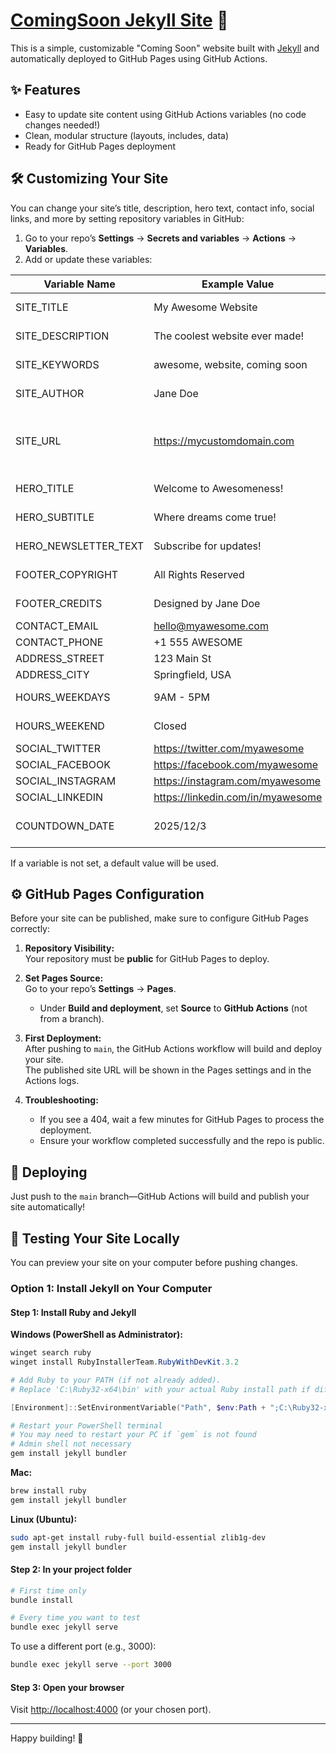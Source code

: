 # [ComingSoon Jekyll Site](https://github.com/christianwhocodes/ComingSoon) 🚀

This is a simple, customizable "Coming Soon" website built with [Jekyll](https://jekyllrb.com/) and automatically deployed to GitHub Pages using GitHub Actions.

## ✨ Features

- Easy to update site content using GitHub Actions variables (no code changes needed!)
- Clean, modular structure (layouts, includes, data)
- Ready for GitHub Pages deployment

## 🛠️ Customizing Your Site

You can change your site’s title, description, hero text, contact info, social links, and more by setting repository variables in GitHub:

1. Go to your repo’s **Settings** → **Secrets and variables** → **Actions** → **Variables**.
2. Add or update these variables:

| Variable Name        | Example Value                        | Purpose                              |
|----------------------|--------------------------------------|--------------------------------------|
| SITE_TITLE           | My Awesome Website                   | Site title (for SEO)                 |
| SITE_DESCRIPTION     | The coolest website ever made!       | Site description (for SEO)           |
| SITE_KEYWORDS        | awesome, website, coming soon        | Site keywords (for SEO)              |
| SITE_AUTHOR          | Jane Doe                             | Site author (for SEO)                |
| SITE_URL             | https://mycustomdomain.com           | Site URL (must match your GitHub Pages URL or custom domain) |
| HERO_TITLE           | Welcome to Awesomeness!              | Main hero section title              |
| HERO_SUBTITLE        | Where dreams come true!              | Main hero section subtitle           |
| HERO_NEWSLETTER_TEXT | Subscribe for updates!               | Hero section newsletter text         |
| FOOTER_COPYRIGHT     | All Rights Reserved                  | Footer copyright text                |
| FOOTER_CREDITS       | Designed by Jane Doe                 | Footer credits text                  |
| CONTACT_EMAIL        | hello@myawesome.com                  | Contact email                        |
| CONTACT_PHONE        | +1 555 AWESOME                       | Contact phone                        |
| ADDRESS_STREET       | 123 Main St                          | Address street                       |
| ADDRESS_CITY         | Springfield, USA                     | Address city                         |
| HOURS_WEEKDAYS       | 9AM - 5PM                            | Opening hours (weekdays)             |
| HOURS_WEEKEND        | Closed                               | Opening hours (weekend)              |
| SOCIAL_TWITTER       | https://twitter.com/myawesome        | Twitter link                         |
| SOCIAL_FACEBOOK      | https://facebook.com/myawesome       | Facebook link                        |
| SOCIAL_INSTAGRAM     | https://instagram.com/myawesome      | Instagram link                       |
| SOCIAL_LINKEDIN      | https://linkedin.com/in/myawesome    | LinkedIn link                        |
| COUNTDOWN_DATE       | 2025/12/3                            | Countdown date (YYYY/MM/DD)          |

If a variable is not set, a default value will be used.

## ⚙️ GitHub Pages Configuration

Before your site can be published, make sure to configure GitHub Pages correctly:

1. **Repository Visibility:**  
   Your repository must be **public** for GitHub Pages to deploy.

2. **Set Pages Source:**  
   Go to your repo’s **Settings** → **Pages**.  
   - Under **Build and deployment**, set **Source** to **GitHub Actions** (not from a branch).

3. **First Deployment:**  
   After pushing to `main`, the GitHub Actions workflow will build and deploy your site.  
   The published site URL will be shown in the Pages settings and in the Actions logs.

4. **Troubleshooting:**  
   - If you see a 404, wait a few minutes for GitHub Pages to process the deployment.
   - Ensure your workflow completed successfully and the repo is public.

## 🚀 Deploying

Just push to the `main` branch—GitHub Actions will build and publish your site automatically!

## 🧪 Testing Your Site Locally

You can preview your site on your computer before pushing changes.

### Option 1: Install Jekyll on Your Computer

#### Step 1: Install Ruby and Jekyll

**Windows (PowerShell as Administrator):**
```powershell
winget search ruby
winget install RubyInstallerTeam.RubyWithDevKit.3.2

# Add Ruby to your PATH (if not already added).
# Replace 'C:\Ruby32-x64\bin' with your actual Ruby install path if different

[Environment]::SetEnvironmentVariable("Path", $env:Path + ";C:\Ruby32-x64\bin", [System.EnvironmentVariableTarget]::Machine)

# Restart your PowerShell terminal
# You may need to restart your PC if `gem` is not found
# Admin shell not necessary
gem install jekyll bundler
```

**Mac:**
```sh
brew install ruby
gem install jekyll bundler
```

**Linux (Ubuntu):**
```sh
sudo apt-get install ruby-full build-essential zlib1g-dev
gem install jekyll bundler
```

#### Step 2: In your project folder

```sh
# First time only
bundle install

# Every time you want to test
bundle exec jekyll serve
```

To use a different port (e.g., 3000):

```sh
bundle exec jekyll serve --port 3000
```

#### Step 3: Open your browser

Visit [http://localhost:4000](http://localhost:4000) (or your chosen port).

---

Happy building! 🌟